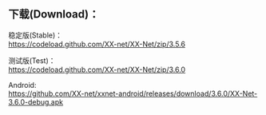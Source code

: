 
## 下载(Download)：
稳定版(Stable)：  
https://codeload.github.com/XX-net/XX-Net/zip/3.5.6


测试版(Test)：  
https://codeload.github.com/XX-net/XX-Net/zip/3.6.0


Android:  
https://github.com/XX-net/xxnet-android/releases/download/3.6.0/XX-Net-3.6.0-debug.apk
